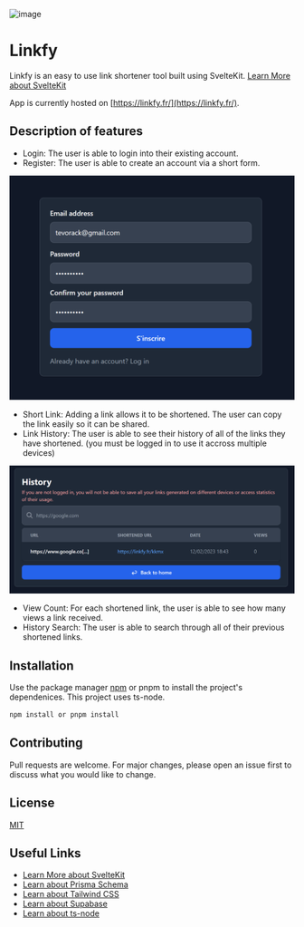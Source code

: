 ![image](https://user-images.githubusercontent.com/51505384/217577641-b293628e-2c92-422c-a94c-e2a3978165db.png)

# Linkfy

Linkfy is an easy to use link shortener tool built using SvelteKit. [Learn More about SvelteKit](https://github.com/topics/sveltekit)

App is currently hosted on [https://linkfy.fr/](https://linkfy.fr/).

## Description of features
* Login: The user is able to login into their existing account. 
* Register: The user is able to create an account via a short form.

![image](https://github.com/vmarlowe/images/blob/main/register.png?raw=true)

* Short Link: Adding a link allows it to be shortened. The user can copy the link easily so it can be shared. 
* Link History: The user is able to see their history of all of the links they have shortened. (you must be logged in to use it accross multiple devices)

![image](https://github.com/vmarlowe/images/blob/main/history.png?raw=true)

* View Count: For each shortened link, the user is able to see how many views a link received. 
* History Search: The user is able to search through all of their previous shortened links. 

## Installation

Use the package manager [npm](https://docs.npmjs.com/) or pnpm to install the project's dependenices. This project uses ts-node.

```bash
npm install or pnpm install
```

## Contributing

Pull requests are welcome. For major changes, please open an issue first
to discuss what you would like to change.

## License

[MIT](https://choosealicense.com/licenses/mit/)

## Useful Links
* [Learn More about SvelteKit](https://kit.svelte.dev)
* [Learn about Prisma Schema](https://www.prisma.io/docs/concepts/components/prisma-schema)
* [Learn about Tailwind CSS](https://tailwindcss.com/)
* [Learn about Supabase](https://supabase.com/)
* [Learn about ts-node](https://www.npmjs.com/package/ts-node)
